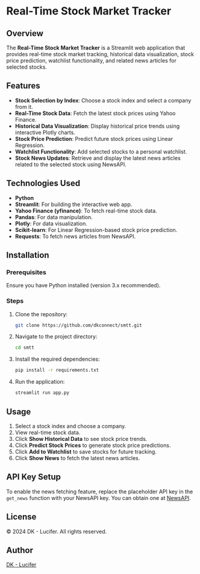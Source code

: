 # Real-Time Stock Market Tracker

## Overview
The **Real-Time Stock Market Tracker** is a Streamlit web application that provides real-time stock market tracking, historical data visualization, stock price prediction, watchlist functionality, and related news articles for selected stocks.

## Features
- **Stock Selection by Index**: Choose a stock index and select a company from it.
- **Real-Time Stock Data**: Fetch the latest stock prices using Yahoo Finance.
- **Historical Data Visualization**: Display historical price trends using interactive Plotly charts.
- **Stock Price Prediction**: Predict future stock prices using Linear Regression.
- **Watchlist Functionality**: Add selected stocks to a personal watchlist.
- **Stock News Updates**: Retrieve and display the latest news articles related to the selected stock using NewsAPI.

## Technologies Used
- **Python**
- **Streamlit**: For building the interactive web app.
- **Yahoo Finance (yfinance)**: To fetch real-time stock data.
- **Pandas**: For data manipulation.
- **Plotly**: For data visualization.
- **Scikit-learn**: For Linear Regression-based stock price prediction.
- **Requests**: To fetch news articles from NewsAPI.

## Installation
### Prerequisites
Ensure you have Python installed (version 3.x recommended).

### Steps
1. Clone the repository:
   ```sh
   git clone https://github.com/dkconnect/smtt.git
   ```
2. Navigate to the project directory:
   ```sh
   cd smtt
   ```
3. Install the required dependencies:
   ```sh
   pip install -r requirements.txt
   ```
4. Run the application:
   ```sh
   streamlit run app.py
   ```

## Usage
1. Select a stock index and choose a company.
2. View real-time stock data.
3. Click **Show Historical Data** to see stock price trends.
4. Click **Predict Stock Prices** to generate stock price predictions.
5. Click **Add to Watchlist** to save stocks for future tracking.
6. Click **Show News** to fetch the latest news articles.

## API Key Setup
To enable the news fetching feature, replace the placeholder API key in the `get_news` function with your NewsAPI key. You can obtain one at [NewsAPI](https://newsapi.org/).

## License
© 2024 DK - Lucifer. All rights reserved.

## Author
[DK - Lucifer](https://github.com/dkconnect)

